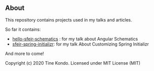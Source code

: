
## About 

This repository contains projects used in my talks and articles.

So far it contains:

* [hello-sfeir-schematics](/hello-sfeir-schematics) : for my talk about Angular Schematics
* [sfeir-spring-initializr](/sfeir-spring-initializr): for my talk About Customizing Spring Initializr

And more to come!


Copyright (c) 2020 Tine Kondo. Licensed under MIT License (MIT)